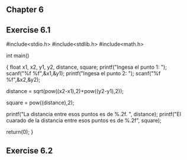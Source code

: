 ## Chapter 6 
## Exercise 6.1

#include<stdio.h> 
#include<stdlib.h> 
#include<math.h>

int main()

{
  float x1, x2, y1, y2, distance, square;
   printf("Ingesa el punto 1: ");
   scanf("%f %f",&x1,&y1);
    printf("Ingesa el punto 2: ");
   scanf("%f %f",&x2,&y2);

distance = sqrt(pow((x2-x1),2)+pow((y2-y1),2));

square = pow((distance),2);

 printf("La distancia entre esos puntos es de %.2f. ", distance);
 printf("El cuarado de la distancia entre esos puntos es de %.2f", square);

 return(0);
 }

## Exercise 6.2
